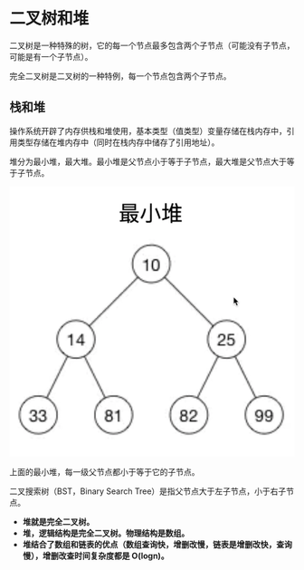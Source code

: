 # 二叉树和堆

二叉树是一种特殊的树，它的每一个节点最多包含两个子节点（可能没有子节点，可能是有一个子节点）。

完全二叉树是二叉树的一种特例，每一个节点包含两个子节点。

## 栈和堆

操作系统开辟了内存供栈和堆使用，基本类型（值类型）变量存储在栈内存中，引用类型存储在堆内存中（同时在栈内存中储存了引用地址）。

堆分为最小堆，最大堆。最小堆是父节点小于等于子节点，最大堆是父节点大于等于子节点。

![最小堆](./images/最小堆.png)

上面的最小堆，每一级父节点都小于等于它的子节点。

二叉搜索树（BST，Binary Search Tree）是指父节点大于左子节点，小于右子节点。

- **堆就是完全二叉树。**
- **堆，逻辑结构是完全二叉树。物理结构是数组。**
- **堆结合了数组和链表的优点（数组查询快，增删改慢，链表是增删改快，查询慢），增删改查时间复杂度都是 O(logn)。**
